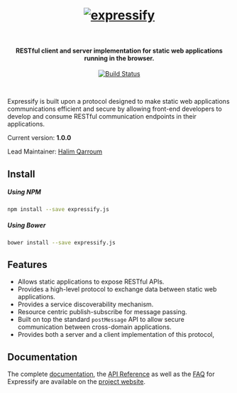 <h1 align="center">
  <br>
  <a href="#"><img src="https://s.yimg.com/lq/i/us/pps/yql128.gif" alt="expressify" /></a>
  <br><br>
</h1>

<h4 align="center">RESTful client and server implementation for static web applications running in the browser.</h4>

<p align="center">
  <a href="https://travis-ci.org/HQarroum/expressify">
    <img src="https://travis-ci.org/HQarroum/expressify.svg?branch=master"
         alt="Build Status">
  </a>
</p>
<br>

Expressify is built upon a protocol designed to make static web applications communications efficient and secure by allowing front-end developers to develop and consume RESTful communication endpoints in their applications.

Current version: **1.0.0**

Lead Maintainer: [Halim Qarroum](mailto:hqm.post@gmail.com)

## Install

##### Using NPM

```bash
npm install --save expressify.js
```

##### Using Bower

```bash
bower install --save expressify.js
```

## Features

 - Allows static applications to expose RESTful APIs.
 - Provides a high-level protocol to exchange data between static web applications.
 - Provides a service discoverability mechanism.
 - Resource centric publish-subscribe for message passing. 
 - Built on top the standard `postMessage` API to allow secure communication between cross-domain applications.
 - Provides both a server and a client implementation of this protocol,

## Documentation

The complete [documentation](https://hqarroum.github.io/expressify/documentation.html), the [API Reference](https://hqarroum.github.io/expressify/api-reference.html) as well as the [FAQ](https://hqarroum.github.io/expressify/faq.html) for Expressify are available on the [project website](https://hqarroum.github.io/expressify).
